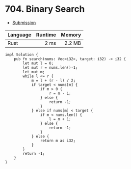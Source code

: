 # 704. Binary Search
- [Submission](https://leetcode.com/submissions/detail/1112481443/)

| Language | Runtime | Memory |
| :-       |       -:|      -:|
| Rust | 2 ms | 2.2 MB |
```
impl Solution {
    pub fn search(nums: Vec<i32>, target: i32) -> i32 {
        let mut l = 0;
        let mut r = nums.len()-1;
        let mut m;
        while l <= r {
            m = l + (r - l) / 2;
            if target < nums[m] {
                if m > 0 { 
                    r = m - 1;
                } else {
                    return -1;
                }
            } else if nums[m] < target {
                if m < nums.len() {
                    l = m + 1;
                } else {
                    return -1;
                }
            } else {
                return m as i32;
            }
        }
        return -1;
    }
}
```
